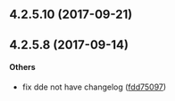 
## 4.2.5.10 (2017-09-21)

<a name=""></a>
## 4.2.5.8 (2017-09-14)


#### Others

*   fix dde not have changelog ([fdd75097](https://github.com/linuxdeepin/dde-control-center/commit/fdd7509794bc112132bd8c440fdbf7b2d9dc87d4))



